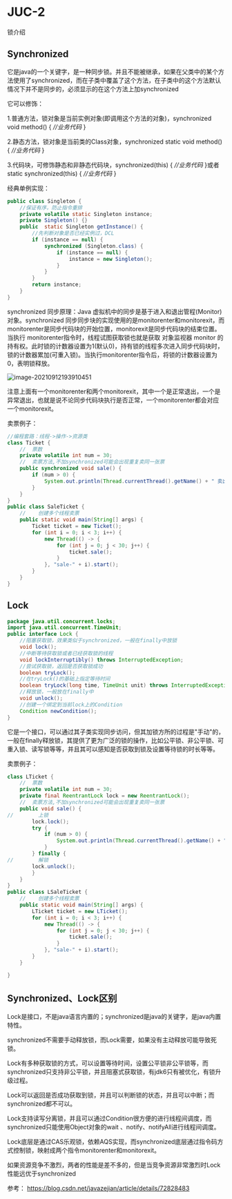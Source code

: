 # JUC-2

锁介绍

## Synchronized

它是java的一个关键字，是一种同步锁。并且不能被继承，如果在父类中的某个方法使用了synchronized，而在子类中覆盖了这个方法，在子类中的这个方法默认情况下并不是同步的，必须显示的在这个方法上加synchronized

它可以修饰：

1.普通方法，锁对象是当前实例对象(即调用这个方法的对象)，synchronized void method() {  *//业务代码* }

2.静态方法，锁对象是当前类的Class对象，synchronized static void method() {  *//业务代码* }

3.代码块，可修饰静态和非静态代码块，synchronized(this) {  *//业务代码* }或者static synchronized(this) {  *//业务代码* }

经典单例实现：

```java
public class Singleton {
    //保证有序，防止指令重排
    private volatile static Singleton instance;
    private Singleton() {}
    public  static Singleton getInstance() {
        //先判断对象是否已经实例过，DCL
        if (instance == null) {
            synchronized (Singleton.class) {
                if (instance == null) {
                    instance = new Singleton();
                }
            }
        }
        return instance;
    }
}
```

synchronized 同步原理：Java 虚拟机中的同步是基于进入和退出管程(Monitor)对象。synchronized 同步同步块的实现使用的是monitorenter和monitorexit，而monitorenter是同步代码块的开始位置，monitorexit是同步代码块的结束位置。当执行 monitorenter指令时，线程试图获取锁也就是获取 对象监视器 monitor 的持有权。此时锁的计数器设置为1(默认0)，持有锁的线程多次进入同步代码块时，锁的计数器累加(可重入锁)。当执行monitorenter指令后，将锁的计数器设置为0，表明锁释放。

![image-20210912193910451](https://gitee.com/lugq_zh/images/raw/master/img-dd/202109121939818.png)

注意上面有一个monitorenter和两个monitorexit，其中一个是正常退出，一个是异常退出，也就是说不论同步代码块执行是否正常，一个monitorenter都会对应一个monitorexit。

卖票例子：

```java
//编程套路：线程->操作->资源类
class Ticket {
    //  票数
    private volatile int num = 30;
    //  卖票方法,不加synchronized可能会出现重复卖同一张票
    public synchronized void sale() {
        if (num > 0) {
            System.out.println(Thread.currentThread().getName() + " 卖出：" + (num--) + " 剩下：" + num);
        }
    }
}
public class SaleTicket {
    //    创建多个线程卖票
    public static void main(String[] args) {
        Ticket ticket = new Ticket();
        for (int i = 0; i < 3; i++) {
            new Thread(() -> {
                for (int j = 0; j < 30; j++) {
                    ticket.sale();
                }
            }, "sale-" + i).start();
        }
    }
}
```

## Lock

```java
package java.util.concurrent.locks;
import java.util.concurrent.TimeUnit;
public interface Lock {
    //阻塞获取锁，效果类似于synchronized，一般在finally中放锁
    void lock();
    //中断等待获取锁或者已经获取锁的线程
    void lockInterruptibly() throws InterruptedException;
    //尝试获取锁，返回是否获取锁成功
    boolean tryLock();
    //在tryLock()的基础上指定等待时间
    boolean tryLock(long time, TimeUnit unit) throws InterruptedException;
    //释放锁，一般放在finally中
    void unlock();
    //创建一个绑定到当前lock上的Condition
    Condition newCondition();
}
```

它是一个接口，可以通过其子类实现同步访问，但其加锁方所的过程是"手动"的，一般在finally释放锁，其提供了更为广泛的锁的操作，比如公平锁、非公平锁、可重入锁、读写锁等等，并且其可以感知是否获取到锁及设置等待锁的时长等等。

卖票例子：

```java
class LTicket {
    //  票数
    private volatile int num = 30;
    private final ReentrantLock lock = new ReentrantLock();
    //  卖票方法,不加synchronized可能会出现重复卖同一张票
    public void sale() {
//        上锁
        lock.lock();
        try {
            if (num > 0) {
                System.out.println(Thread.currentThread().getName() + " 卖出：" + (num--) + " 剩下：" + num);
            }
        } finally {
//        解锁
        lock.unlock();
        }
    }
}
public class LSaleTicket {
    //    创建多个线程卖票
    public static void main(String[] args) {
        LTicket ticket = new LTicket();
        for (int i = 0; i < 3; i++) {
            new Thread(() -> {
                for (int j = 0; j < 30; j++) {
                    ticket.sale();
                }
            }, "sale-" + i).start();
        }
    }

}
```

## Synchronized、Lock区别

Lock是接口，不是java语言内置的；synchronized是java的关键字，是java内置特性。

synchronized不需要手动释放锁，而Lock需要，如果没有主动释放可能导致死锁。

Lock有多种获取锁的方式，可以设置等待时间，设置公平锁非公平锁等，而synchronized只支持非公平锁，并且阻塞式获取锁，有jdk6只有被优化，有锁升级过程。

Lock可以返回是否成功获取到锁，并且可以判断锁的状态，并且可以中断；而synchronized都不可以。

Lock支持读写分离锁，并且可以通过Condition很方便的进行线程间调度，而synchronized只能使用Object对象的wait 、notify、notifyAll进行线程间调度。

Lock底层是通过CAS乐观锁，依赖AQS实现，而synchronized底层通过指令码方式控制锁，映射成两个指令monitorenter和monitorexit。

如果资源竞争不激烈，两者的性能是差不多的，但是当竞争资源非常激烈时Lock性能远优于synchronized

参考： https://blog.csdn.net/javazejian/article/details/72828483
